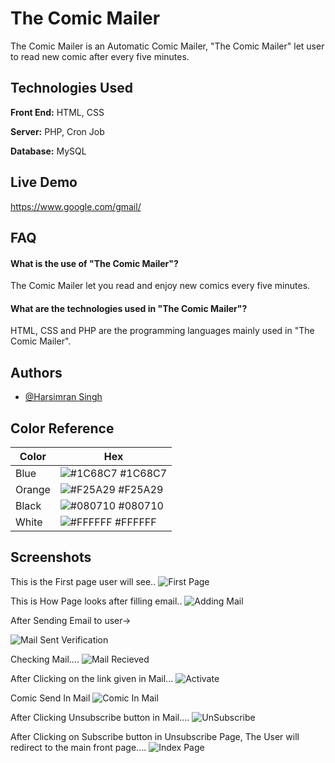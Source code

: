 
# The Comic Mailer

The Comic Mailer is an Automatic Comic Mailer, "The Comic Mailer" let user to read new comic after every five minutes.


## Technologies Used

**Front End:** HTML, CSS

**Server:** PHP, Cron Job

**Database:** MySQL


## Live Demo

https://www.google.com/gmail/
## FAQ

#### What is the use of "The Comic Mailer"?
The Comic Mailer let you read and enjoy new comics every five minutes.


#### What are the technologies used in "The Comic Mailer"?

HTML, CSS and PHP are the programming languages mainly used in "The Comic Mailer".

## Authors

- [@Harsimran Singh](https://github.com/HarsimranSingh11)


## Color Reference

| Color             | Hex                                                                |
| ----------------- | ------------------------------------------------------------------ |
| Blue | ![#1C68C7](https://via.placeholder.com/10/1C68C7?text=+) #1C68C7 |
| Orange | ![#F25A29](https://via.placeholder.com/10/F25A29?text=+) #F25A29 |
| Black | ![#080710](https://via.placeholder.com/10/080710?text=+) #080710 |
| White | ![#FFFFFF](https://via.placeholder.com/10/FFFFFF?text=+) #FFFFFF |


## Screenshots
This is the First page user will see..
![First Page](https://i.pinimg.com/originals/4b/7b/df/4b7bdf9766bef87e734cb7dd0774ba3d.jpg)

This is How Page looks after filling email..
![Adding Mail](https://i.pinimg.com/originals/15/7e/05/157e0594c6387535416e1438738e8e93.jpg)

After Sending Email to user->

![Mail Sent Verification](https://i.pinimg.com/originals/79/33/59/793359dfb96b32b9af1eaf8ab6c1fa76.jpg)

Checking Mail....
![Mail Recieved](https://i.pinimg.com/originals/e0/82/9c/e0829cf5c004e525dfb626f103882a9e.jpg)

After Clicking on the link given in Mail...
![Activate ](https://i.pinimg.com/originals/72/16/56/72165656d7725f6f881313332f3383a3.jpg)

Comic Send In Mail
![Comic In Mail](https://i.pinimg.com/originals/55/10/3c/55103c290fa701edab4582224604bb86.jpg)

After Clicking Unsubscribe button in Mail....
![UnSubscribe](https://i.pinimg.com/originals/d2/ee/74/d2ee7448e6bd1743817e82c2e68fbb01.jpg)

After Clicking on Subscribe button in Unsubscribe Page, The User will redirect to the main front page....
![Index Page](https://i.pinimg.com/originals/4b/7b/df/4b7bdf9766bef87e734cb7dd0774ba3d.jpg)
